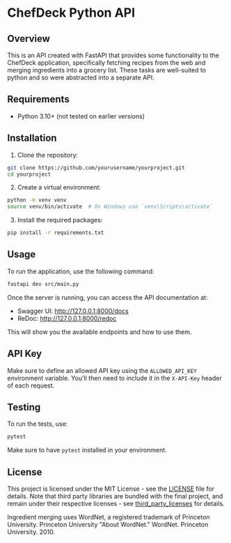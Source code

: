 # ChefDeck Python API

## Overview

This is an API created with FastAPI that provides some functionality to the ChefDeck application, specifically fetching recipes from the web and merging ingredients into a grocery list. These tasks are well-suited to python and so were abstracted into a separate API.

## Requirements

- Python 3.10+ (not tested on earlier versions)

## Installation

1. Clone the repository:

  ```sh
  git clone https://github.com/yourusername/yourproject.git
  cd yourproject
  ```
2. Create a virtual environment:
  ```sh
  python -m venv venv
  source venv/bin/activate  # On Windows use `venv\Scripts\activate`
  ```

3. Install the required packages:
  ```sh
  pip install -r requirements.txt
  ```

## Usage

To run the application, use the following command:

```sh
fastapi dev src/main.py
```

Once the server is running, you can access the API documentation at:

- Swagger UI: http://127.0.0.1:8000/docs
- ReDoc: http://127.0.0.1:8000/redoc

This will show you the available endpoints and how to use them.

## API Key
Make sure to define an allowed API key using the `ALLOWED_API_KEY` environment variable. You'll then need to include it in the `X-API-Key` header of each request.

## Testing

To run the tests, use:

```sh
pytest
```

Make sure to have `pytest` installed in your environment.

## License

This project is licensed under the MIT License - see the [LICENSE](LICENSE) file for details. Note that third party libraries are bundled with the final project, and remain under their respective licenses - see [third_party_licenses](third_party_licenses) for details. 

Ingredient merging uses WordNet, a registered trademark of Princeton University.
Princeton University "About WordNet." WordNet. Princeton University. 2010. 